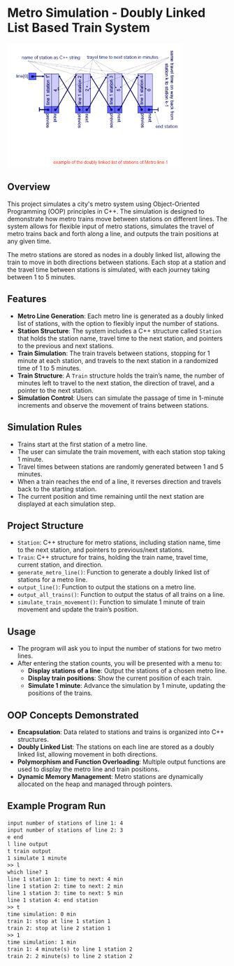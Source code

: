 # Metro Simulation - Doubly Linked List Based Train System

<img src="images/metro_diagram.png" alt="Metro Line Diagram" width="400"/>

## Overview

This project simulates a city's metro system using Object-Oriented Programming (OOP) principles in C++. The simulation is designed to demonstrate how metro trains move between stations on different lines. The system allows for flexible input of metro stations, simulates the travel of metro trains back and forth along a line, and outputs the train positions at any given time.

The metro stations are stored as nodes in a doubly linked list, allowing the train to move in both directions between stations. Each stop at a station and the travel time between stations is simulated, with each journey taking between 1 to 5 minutes.

## Features

- **Metro Line Generation**: Each metro line is generated as a doubly linked list of stations, with the option to flexibly input the number of stations.
- **Station Structure**: The system includes a C++ structure called `Station` that holds the station name, travel time to the next station, and pointers to the previous and next stations.
- **Train Simulation**: The train travels between stations, stopping for 1 minute at each station, and travels to the next station in a randomized time of 1 to 5 minutes.
- **Train Structure**: A `Train` structure holds the train’s name, the number of minutes left to travel to the next station, the direction of travel, and a pointer to the next station.
- **Simulation Control**: Users can simulate the passage of time in 1-minute increments and observe the movement of trains between stations.

## Simulation Rules

- Trains start at the first station of a metro line.
- The user can simulate the train movement, with each station stop taking 1 minute.
- Travel times between stations are randomly generated between 1 and 5 minutes.
- When a train reaches the end of a line, it reverses direction and travels back to the starting station.
- The current position and time remaining until the next station are displayed at each simulation step.

## Project Structure

- `Station`: C++ structure for metro stations, including station name, time to the next station, and pointers to previous/next stations.
- `Train`: C++ structure for trains, holding the train name, travel time, current station, and direction.
- `generate_metro_line()`: Function to generate a doubly linked list of stations for a metro line.
- `output_line()`: Function to output the stations on a metro line.
- `output_all_trains()`: Function to output the status of all trains on a line.
- `simulate_train_movement()`: Function to simulate 1 minute of train movement and update the train’s position.

## Usage

- The program will ask you to input the number of stations for two metro lines.
- After entering the station counts, you will be presented with a menu to:
  - **Display stations of a line**: Output the stations of a chosen metro line.
  - **Display train positions**: Show the current position of each train.
  - **Simulate 1 minute**: Advance the simulation by 1 minute, updating the positions of the trains.

## OOP Concepts Demonstrated

- **Encapsulation**: Data related to stations and trains is organized into C++ structures.
- **Doubly Linked List**: The stations on each line are stored as a doubly linked list, allowing movement in both directions.
- **Polymorphism and Function Overloading**: Multiple output functions are used to display the metro line and train positions.
- **Dynamic Memory Management**: Metro stations are dynamically allocated on the heap and managed through pointers.

## Example Program Run

```text
input number of stations of line 1: 4
input number of stations of line 2: 3
e end
l line output
t train output
1 simulate 1 minute
>> l
which line? 1
line 1 station 1: time to next: 4 min
line 1 station 2: time to next: 2 min
line 1 station 3: time to next: 5 min
line 1 station 4: end station
>> t
time simulation: 0 min
train 1: stop at line 1 station 1
train 2: stop at line 2 station 1
>> 1
time simulation: 1 min
train 1: 4 minute(s) to line 1 station 2
train 2: 2 minute(s) to line 2 station 2

